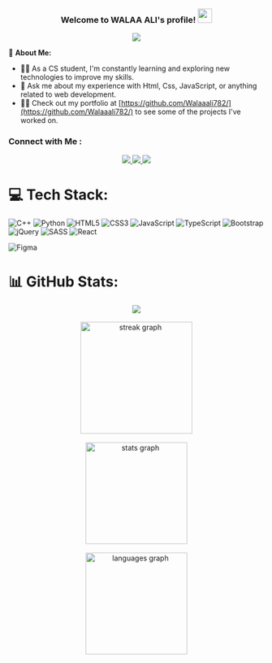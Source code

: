 <h3 align="center">
  Welcome to WALAA ALI's profile!
  <img src="https://media.giphy.com/media/hvRJCLFzcasrR4ia7z/giphy.gif" width="28">
</h3>

<!-- Typing SVG by DenverCoder1 - https://github.com/DenverCoder1/readme-typing-svg -->
<p align="center">
  <a href="https://github.com/DenverCoder1/readme-typing-svg"><img src="https://readme-typing-svg.herokuapp.com/?lines=Front-End%20Developer..;Every%20Day%20can%20be%20Start..&font=Fira%20Code&center=true&width=440&height=45&color=f75c7e&vCenter=true&size=22"></a>
</p>




🚀 **About Me:**
- 👨‍💻 As a CS student, I'm constantly learning and exploring new technologies to improve my skills.
- 💬 Ask me about my experience with Html, Css, JavaScript, or anything related to web development.
- 👨‍💻 Check out my portfolio at [https://github.com/Walaaali782/](https://github.com/Walaaali782/) to see some of the projects I've worked on.

### Connect with Me :

<div align="center">
  <a href="https://www.linkedin.com/in/walaa-ali-1ba731247?utm_source=share&utm_campaign=share_via&utm_content=profile&utm_medium=android_app/" target="_blank">
    <img src="https://img.shields.io/badge/-WALAA-0077B5?style=for-the-badge&logo=Linkedin&logoColor=white"/>
  </a>
   <a href="t.me/WALAA782/" target="_blank">
    <img src="https://img.shields.io/badge/WALAA-0077B5?style=for-the-badge&logo=Telegram&logoColor=white"/>
  </a> 
  <a href="https://www.facebook.com/profile.php?id=100034965489710/" target="_blank">
    <img src="https://img.shields.io/badge/-WALAA-0077B5?style=for-the-badge&logo=facebook&logoColor=white"/>
  </a>

</div>

# 💻 Tech Stack:

![C++](https://img.shields.io/badge/c++-%2300599C.svg?style=flat&logo=c%2B%2B&logoColor=white)
![Python](https://img.shields.io/badge/python-3670A0?style=flat&logo=python&logoColor=ffdd54)
![HTML5](https://img.shields.io/badge/html5-%23E34F26.svg?style=flat&logo=html5&logoColor=white)
![CSS3](https://img.shields.io/badge/css3-%231572B6.svg?style=flat&logo=css3&logoColor=white)
![JavaScript](https://img.shields.io/badge/javascript-%23323330.svg?style=flat&logo=javascript&logoColor=%23F7DF1E)
![TypeScript](https://img.shields.io/badge/typescript-%23007ACC.svg?style=flat&logo=typescript&logoColor=white)
![Bootstrap](https://img.shields.io/badge/bootstrap-%238511FA.svg?style=flat&logo=bootstrap&logoColor=white)
![jQuery](https://img.shields.io/badge/jquery-%230769AD.svg?style=flat&logo=jquery&logoColor=white)
![SASS](https://img.shields.io/badge/SASS-hotpink.svg?style=flat&logo=SASS&logoColor=white)
![React](https://img.shields.io/badge/react-%2320232a.svg?style=flat&logo=react&logoColor=%2361DAFB)

![Figma](https://img.shields.io/badge/figma-%23F24E1E.svg?style=flat&logo=figma&logoColor=white)





# 📊 GitHub Stats:

<div align="center">
  <a href="https://komarev.com/ghpvc/?username=Walaaali782&style=for-the-badge">
    <img src="https://komarev.com/ghpvc/?username=walaaali782&style=for-the-badge";>
  </a>
  <br/>
  <br/>
      
  <img src="https://streak-stats.demolab.com?user=walaaali782&locale=en&mode=daily&theme=dark&hide_border=false&border_radius=5&order=3" height="220" alt="streak graph"  />
  <br/>
  <br/>
  <img src="https://github-readme-stats.vercel.app/api?username=walaaali782&hide_title=false&hide_rank=false&show_icons=true&include_all_commits=false&count_private=true&disable_animations=false&theme=dark&locale=en&hide_border=false" height="200" alt="stats graph"  />
  <br/>
  <br/>
  <img src="https://github-readme-stats.vercel.app/api/top-langs?username=walaaali782&locale=en&hide_title=false&layout=compact&card_width=320&langs_count=5&theme=dracula&hide_border=false" height="200" alt="languages graph"  />
</div>

